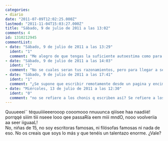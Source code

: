```yaml
---
categories:
- diario
date: "2011-07-09T12:02:25.000Z"
lastmod: "2011-11-04T15:03:27.000Z"
title: "Sábado, 9 de julio de 2011 a las 13:02"
comments: 4
id: 1310212945
commentList:
- date: "Sábado, 9 de julio de 2011 a las 13:29"
  ident: "1"
  comment: "Me alegro de que tengas la suficiente autoestima como para considerarte merecedor de juzgarlo ajenamente.  \nDigo yo que mejor expresarse de esa forma que incluso puede carecer de sentimentalismo(a lo mejor mal interpretado) que el sonido hueco de una voz cohibida por lo que puedan pensar de el/ella."
- date: "Sábado, 9 de julio de 2011 a las 14:03"
  ident: "1"
  comment: "No se cuales seran tus razonamientos, pero para llegar a ser escritor famoso, o filósofo famoso, se empieza escribiendo y filosofando sin fama ni conocimiento. Como todo el mundo cuando está empezando, a sus 15 años estarán llenas de ilusión, y se sentirán arrolladas por torrentes hormonales de sentimientos, que las empujan a hacer y escribir sobre cosas que a nosotros la experiencia nos enseñó que son ridículas.  \n  \nY sinceramente, estoy seguro de que si tú tienes a alguien especial en tu vida, dirías lo mismo, aunque con otra manera de escribir y de expresarte."
- date: "Sábado, 9 de julio de 2011 a las 17:41"
  ident: "1"
  comment: "¿Se supone que escribir remotamente desde un pagina y encima de forma anonima los va a hacer famosos? A lo mejor solo utilizan esta pagina para recavar opiniones.  \nSolo digo que pongan lo que les de la gana, y si no te parece bien o no te gusta o lo que sea, pues ve directamente a comentar las susodichas entradas. No poner una entrada como tratando de barrer a todas las anteriores."
- date: "Miércoles, 13 de julio de 2011 a las 12:30"
  ident: "0"
  comment: "no se refiere a los chonis q escriben así? Se refiere a los autores del resto de entradas? Xq yo lo habia entendido, dada su primera frase, de ese modo... xDD de todos modos, sois, y no soys, eh? xD"
---
```


Quuueeeí¨ téquuiiiieeerooop cooomooo nnuuunca qiiisee haa naadiié! porrqqé siiim tiii nseee looo qee passaRía eem miii mndO, nooo voolveriia aa seer iiguaaL!  
No, niñas de 15, no soy escritoras famosas, ni filósofas famosas ni nada de eso. No os creais que soys lo más y que tenéis un talentazo enorme. ¿Vale?